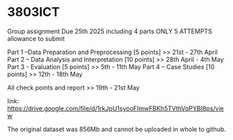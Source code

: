 # 3803ICT
Group assignment Due 25th 2025 including 4 parts
ONLY 5 ATTEMPTS allowance to submit

Part 1 –Data Preparation and Preprocessing [5 points] >> 21st - 27th April
Part 2 – Data Analysis and Interpretation [10 points] >> 28th April - 4th May
Part 3 - Evaluation [5 points] >> 5th - 11th May
Part 4 – Case Studies [10 points] >> 12th - 18th May

All check points and report >> 19th - 21st May


link: https://drive.google.com/file/d/1rkJpU1syooFImwFBKh5TVthVqPYBI8ps/view

The original dataset was 856Mb and cannot be uploaded in whole to github.
